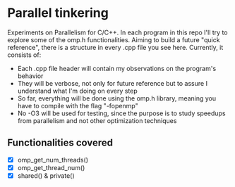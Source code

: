 # Parallel tinkering

Experiments on Parallelism for C/C++. In each program in this repo I'll try to explore some of the omp.h functionalities. 
Aiming to build a future "quick reference", there is a structure in every .cpp file you see here. Currently, it consists of:

* Each .cpp file header will contain my observations on the program's behavior
* They will be verbose, not only for future reference but to assure I understand what I'm doing on every step
* So far, everything will be done using the omp.h library, meaning you have to compile with the flag "-fopenmp"
* No -O3 will be used for testing, since the purpose is to study speedups from parallelism and not other optimization techniques



## Functionalities covered

- [X] omp_get_num_threads()
- [X] omp_get_thread_num()
- [X] shared() & private()
